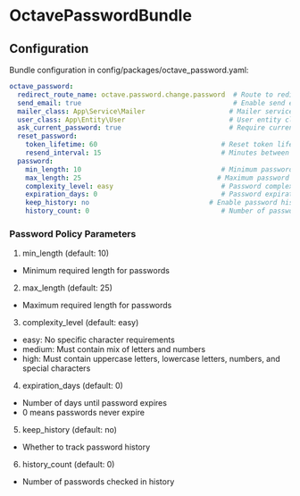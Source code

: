 OctavePasswordBundle
==========================

## Configuration
Bundle configuration in config/packages/octave_password.yaml:
```yaml
octave_password:
  redirect_route_name: octave.password.change.password  # Route to redirect for password change
  send_email: true                                      # Enable send email
  mailer_class: App\Service\Mailer                     # Mailer service class
  user_class: App\Entity\User                          # User entity class
  ask_current_password: true                           # Require current password for changes
  reset_password:
    token_lifetime: 60                               # Reset token lifetime in minutes
    resend_interval: 15                              # Minutes between reset requests
  password:
    min_length: 10                                   # Minimum password length
    max_length: 25                                  # Maximum password length
    complexity_level: easy                           # Password complexity level
    expiration_days: 0                               # Password expiration period
    keep_history: no                              # Enable password history
    history_count: 0                                 # Number of passwords to keep
```

### Password Policy Parameters
1. min_length (default: 10)
- Minimum required length for passwords
2. max_length (default: 25)
- Maximum required length for passwords
3. complexity_level (default: easy)
- easy: No specific character requirements
- medium: Must contain mix of letters and numbers
- high: Must contain uppercase letters, lowercase letters, numbers, and special characters
4. expiration_days (default: 0)
- Number of days until password expires
- 0 means passwords never expire
5. keep_history (default: no)
- Whether to track password history
6. history_count (default: 0)
- Number of passwords checked in history